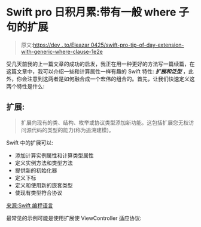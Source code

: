 # Swift pro 日积月累:带有一般 where 子句的扩展

> 原文:[https://dev . to/Eleazar 0425/swift-pro-tip-of-day-extension-with-generic-where-clause-1e2e](https://dev.to/eleazar0425/swift-pro-tip-of-the-day-extension-with-generic-where-clause-1e2e)

受几天前我的上一篇文章的成功的启发，我正在用一种更好的方法写一篇续篇，在这篇文章中，我可以介绍一些和计算属性一样有趣的 Swift 特性: ***扩展和泛型*** ，此外，你会注意到这两者是如何融合成一个宏伟的组合的。首先，让我们快速定义这两个特性是什么:

## [](#extensions)扩展:

> 扩展向现有的类、结构、枚举或协议类型添加新功能。这包括扩展您无权访问源代码的类型的能力(称为追溯建模)。

Swift 中的扩展可以:

*   添加计算实例属性和计算类型属性
*   定义实例方法和类型方法
*   提供新的初始化器
*   定义下标
*   定义和使用新的嵌套类型
*   使现有类型符合协议

[来源:Swift 编程语言](https://docs.swift.org/swift-book/LanguageGuide/Extensions.html)

最常见的示例可能是使用扩展使 ViewController 适应协议: